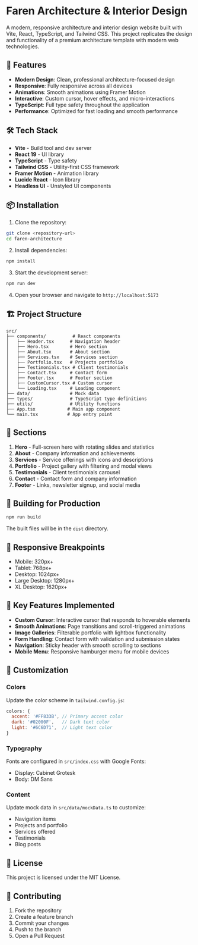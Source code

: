 # Faren Architecture & Interior Design

A modern, responsive architecture and interior design website built with Vite, React, TypeScript, and Tailwind CSS. This project replicates the design and functionality of a premium architecture template with modern web technologies.

## 🚀 Features

- **Modern Design**: Clean, professional architecture-focused design
- **Responsive**: Fully responsive across all devices
- **Animations**: Smooth animations using Framer Motion
- **Interactive**: Custom cursor, hover effects, and micro-interactions
- **TypeScript**: Full type safety throughout the application
- **Performance**: Optimized for fast loading and smooth performance

## 🛠️ Tech Stack

- **Vite** - Build tool and dev server
- **React 19** - UI library
- **TypeScript** - Type safety
- **Tailwind CSS** - Utility-first CSS framework
- **Framer Motion** - Animation library
- **Lucide React** - Icon library
- **Headless UI** - Unstyled UI components

## 📦 Installation

1. Clone the repository:
```bash
git clone <repository-url>
cd faren-architecture
```

2. Install dependencies:
```bash
npm install
```

3. Start the development server:
```bash
npm run dev
```

4. Open your browser and navigate to `http://localhost:5173`

## 🏗️ Project Structure

```
src/
├── components/          # React components
│   ├── Header.tsx      # Navigation header
│   ├── Hero.tsx        # Hero section
│   ├── About.tsx       # About section
│   ├── Services.tsx    # Services section
│   ├── Portfolio.tsx   # Projects portfolio
│   ├── Testimonials.tsx # Client testimonials
│   ├── Contact.tsx     # Contact form
│   ├── Footer.tsx      # Footer section
│   ├── CustomCursor.tsx # Custom cursor
│   └── Loading.tsx     # Loading component
├── data/               # Mock data
├── types/              # TypeScript type definitions
├── utils/              # Utility functions
├── App.tsx            # Main app component
└── main.tsx           # App entry point
```

## 🎨 Sections

1. **Hero** - Full-screen hero with rotating slides and statistics
2. **About** - Company information and achievements
3. **Services** - Service offerings with icons and descriptions
4. **Portfolio** - Project gallery with filtering and modal views
5. **Testimonials** - Client testimonials carousel
6. **Contact** - Contact form and company information
7. **Footer** - Links, newsletter signup, and social media

## 🚀 Building for Production

```bash
npm run build
```

The built files will be in the `dist` directory.

## 📱 Responsive Breakpoints

- Mobile: 320px+
- Tablet: 768px+
- Desktop: 1024px+
- Large Desktop: 1280px+
- XL Desktop: 1620px+

## 🎯 Key Features Implemented

- **Custom Cursor**: Interactive cursor that responds to hoverable elements
- **Smooth Animations**: Page transitions and scroll-triggered animations
- **Image Galleries**: Filterable portfolio with lightbox functionality
- **Form Handling**: Contact form with validation and submission states
- **Navigation**: Sticky header with smooth scrolling to sections
- **Mobile Menu**: Responsive hamburger menu for mobile devices

## 🔧 Customization

### Colors
Update the color scheme in `tailwind.config.js`:
```js
colors: {
  accent: '#FF833B', // Primary accent color
  dark: '#02000F',   // Dark text color
  light: '#6C6D71',  // Light text color
}
```

### Typography
Fonts are configured in `src/index.css` with Google Fonts:
- Display: Cabinet Grotesk
- Body: DM Sans

### Content
Update mock data in `src/data/mockData.ts` to customize:
- Navigation items
- Projects and portfolio
- Services offered
- Testimonials
- Blog posts

## 📄 License

This project is licensed under the MIT License.

## 🤝 Contributing

1. Fork the repository
2. Create a feature branch
3. Commit your changes
4. Push to the branch
5. Open a Pull Request
